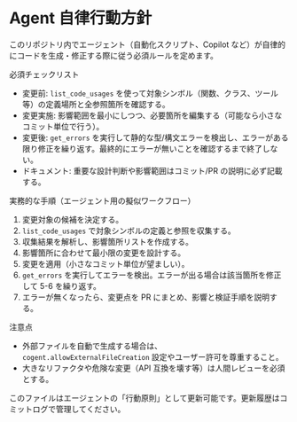 # Agent 自律行動方針

このリポジトリ内でエージェント（自動化スクリプト、Copilot など）が自律的にコードを生成・修正する際に従う必須ルールを定めます。

必須チェックリスト
- 変更前: `list_code_usages` を使って対象シンボル（関数、クラス、ツール等）の定義場所と全参照箇所を確認する。
- 変更実施: 影響範囲を最小にしつつ、必要箇所を編集する（可能なら小さなコミット単位で行う）。
- 変更後: `get_errors` を実行して静的な型/構文エラーを検出し、エラーがある限り修正を繰り返す。最終的にエラーが無いことを確認するまで終了しない。
- ドキュメント: 重要な設計判断や影響範囲はコミット/PR の説明に必ず記載する。

実務的な手順（エージェント用の擬似ワークフロー）
1. 変更対象の候補を決定する。
2. `list_code_usages` で対象シンボルの定義と参照を収集する。
3. 収集結果を解析し、影響箇所リストを作成する。
4. 影響箇所に合わせて最小限の変更を設計する。
5. 変更を適用（小さなコミット単位が望ましい）。
6. `get_errors` を実行してエラーを検出。エラーが出る場合は該当箇所を修正して 5-6 を繰り返す。
7. エラーが無くなったら、変更点を PR にまとめ、影響と検証手順を説明する。

注意点
- 外部ファイルを自動で生成する場合は、`cogent.allowExternalFileCreation` 設定やユーザー許可を尊重すること。
- 大きなリファクタや危険な変更（API 互換を壊す等）は人間レビューを必須とする。

このファイルはエージェントの「行動原則」として更新可能です。更新履歴はコミットログで管理してください。

